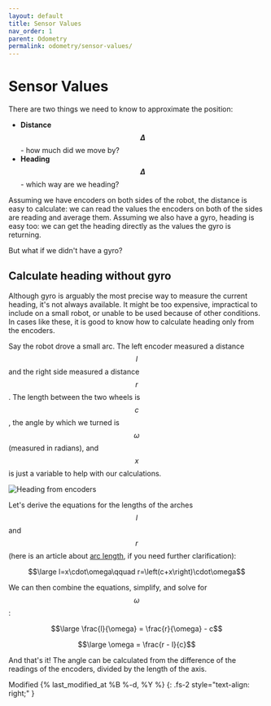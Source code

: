 ```yaml
---
layout: default
title: Sensor Values
nav_order: 1
parent: Odometry
permalink: odometry/sensor-values/
---
```


# Sensor Values
There are two things we need to know to approximate the position:
- **Distance $$\Delta$$** - how much did we move by?
- **Heading $$\Delta$$** - which way are we heading?

Assuming we have encoders on both sides of the robot, the distance is easy to calculate: we can read the values the encoders on both of the sides are reading and average them. Assuming we also have a gyro, heading is easy too: we can get the heading directly as the values the gyro is returning.

But what if we didn't have a gyro?


## Calculate heading without gyro
Although gyro is arguably the most precise way to measure the current heading, it's not always available. It might be too expensive, impractical to include on a small robot, or unable to be used because of other conditions. In cases like these, it is good to know how to calculate heading only from the encoders.

Say the robot drove a small arc. The left encoder measured a distance $$l$$ and the right side measured a distance $$r$$. The length between the two wheels is $$c$$, the angle by which we turned is $$\omega$$ (measured in radians), and $$x$$ is just a variable to help with our calculations.

![Heading from encoders]({{site.url}}/assets/images/odometry/heading-from-encoders.png "Heading from encoders")

Let's derive the equations for the lengths of the arches $$l$$ and $$r$$ (here is an article about [arc length](https://www.mathopenref.com/arclength.html), if you need further clarification):

$$\large l=x\cdot\omega\qquad r=\left(c+x\right)\cdot\omega$$

We can then combine the equations, simplify, and solve for $$\omega$$:

$$\large \frac{l}{\omega} = \frac{r}{\omega} - c$$

$$\large \omega = \frac{r - l}{c}$$

And that's it! The angle can be calculated from the difference of the readings of the encoders, divided by the length of the axis.

Modified {% last_modified_at %B %-d, %Y %}
{: .fs-2 style="text-align: right;" }
